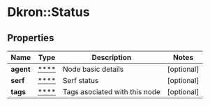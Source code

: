 # Dkron::Status

## Properties
Name | Type | Description | Notes
------------ | ------------- | ------------- | -------------
**agent** | [****](.md) | Node basic details | [optional] 
**serf** | [****](.md) | Serf status | [optional] 
**tags** | [****](.md) | Tags asociated with this node | [optional] 


